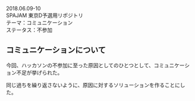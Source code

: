 2018.06.09-10  
SPAJAM 東京D予選用リポジトリ  
テーマ：コミュニケーション  
ステータス：不参加  
  
## コミュニケーションについて  
今回、ハッカソンの不参加に至った原因としてのひとつとして、コミュニケーション不足が挙げられた。  
  
同じ過ちを繰り返さないように、原因に対するソリューションを作ることにした。
